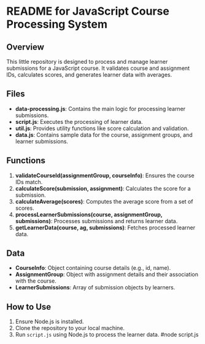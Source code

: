 # README for JavaScript Course Processing System

## Overview
This little repository is designed to process and manage learner submissions for a JavaScript course. It validates course and assignment IDs, calculates scores, and generates learner data with averages.

## Files
- **data-processing.js**: Contains the main logic for processing learner submissions.
- **script.js**: Executes the processing of learner data.
- **util.js**: Provides utility functions like score calculation and validation.
- **data.js**: Contains sample data for the course, assignment groups, and learner submissions.

## Functions
1. **validateCourseId(assignmentGroup, courseInfo)**: Ensures the course IDs match.
2. **calculateScore(submission, assignment)**: Calculates the score for a submission.
3. **calculateAverage(scores)**: Computes the average score from a set of scores.
4. **processLearnerSubmissions(course, assignmentGroup, submissions)**: Processes submissions and returns learner data.
5. **getLearnerData(course, ag, submissions)**: Fetches processed learner data.

## Data
- **CourseInfo**: Object containing course details (e.g., id, name).
- **AssignmentGroup**: Object with assignment details and their association with the course.
- **LearnerSubmissions**: Array of submission objects by learners.

## How to Use
1. Ensure Node.js is installed.
2. Clone the repository to your local machine.
3. Run `script.js` using Node.js to process the learner data.
   #node script.js
